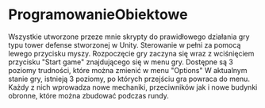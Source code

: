 # ProgramowanieObiektowe
Wszystkie utworzone przeze mnie skrypty do prawidłowego działania gry typu tower defense stworzonej w Unity.
Sterowanie w pełni za pomocą lewego przycisku myszy.
Rozpoczęcie gry zaczyna się wraz z wciśnięciem przycisku "Start game" znajdującego się w menu gry.
Dostępne są 3 poziomy trudności, które można zmienić w menu "Options"
W aktualnym stanie gry, istnieją 3 poziomy, po których przejściu gra powraca do menu.
Każdy z nich wprowadza nowe mechaniki, przeciwników jak i nowe budynki obronne, które można zbudować podczas rundy.
